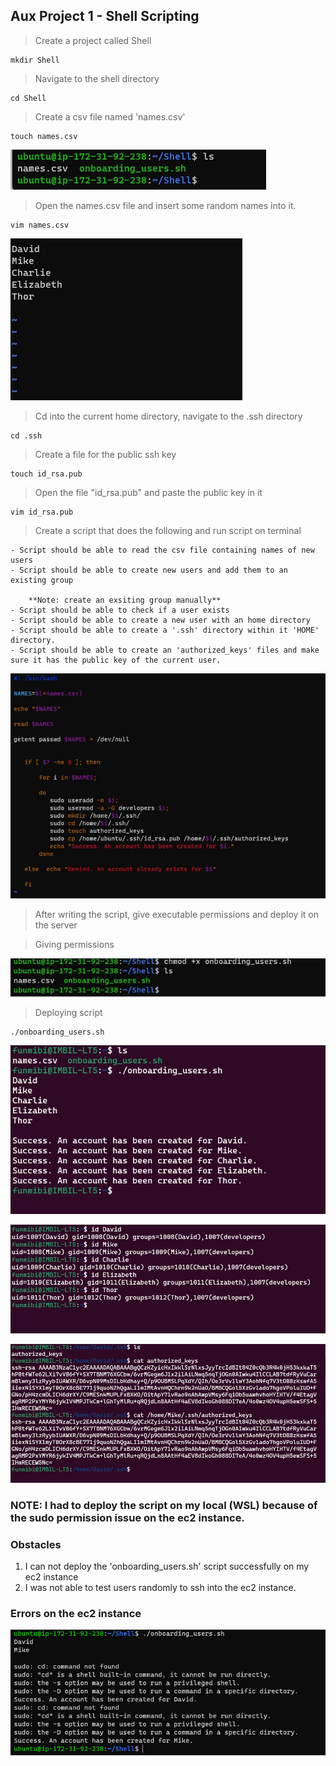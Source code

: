 ## Aux Project 1 - Shell Scripting

> Create a project called Shell

    mkdir Shell

> Navigate to the shell directory
  
    cd Shell

> Create a csv file named 'names.csv'

    touch names.csv

![names.csv](./images/dir.jpg)

> Open the names.csv file and insert some random names into it.

    vim names.csv

![names of new users](./images/names.jpg)


> Cd into the current home directory, navigate to the .ssh directory

    cd .ssh

> Create a file for the public ssh key

    touch id_rsa.pub

> Open the file "id_rsa.pub" and paste the public key in it

    vim id_rsa.pub


> Create a script that does the following and run script on terminal

    - Script should be able to read the csv file containing names of new users
    - Script should be able to create new users and add them to an existing group

        **Note: create an exsiting group manually**
    - Script should be able to check if a user exists
    - Script should be able to create a new user with an home directory
    - Script should be able to create a '.ssh' directory within it 'HOME' directory.
    - Script should be able to create an 'authorized_keys' files and make sure it has the public key of the current user.

![shell_script](./images/shell_script.jpg)


> After writing the script, give executable permissions and deploy it on the server

> Giving permissions

![script_permissions](./images/script.jpg)

> Deploying script

    ./onboarding_users.sh

![script_deployed](./images/script_deployed.jpg)

![users_created](./images/users_created.jpg)

![ssh_public](./images/ssh_public.jpg)


### NOTE: I had to deploy the script on my local (WSL) because of the sudo permission issue on the ec2 instance.

### Obstacles

1. I can not deploy the 'onboarding_users.sh' script successfully on my ec2 instance
2. I was not able to test users randomly to  ssh into the ec2 instance.

### Errors on the ec2 instance

![errors](./images/error.jpeg)